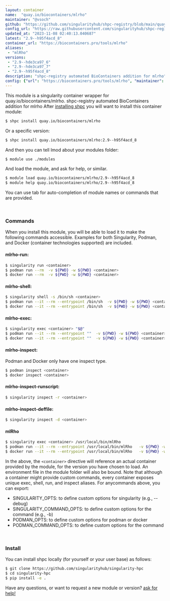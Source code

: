 ```yaml
---
layout: container
name:  "quay.io/biocontainers/mlrho"
maintainer: "@vsoch"
github: "https://github.com/singularityhub/shpc-registry/blob/main/quay.io/biocontainers/mlrho/container.yaml"
config_url: "https://raw.githubusercontent.com/singularityhub/shpc-registry/main/quay.io/biocontainers/mlrho/container.yaml"
updated_at: "2023-11-08 02:40:13.040687"
latest: "2.9--h95f4acd_8"
container_url: "https://biocontainers.pro/tools/mlrho"
aliases:
 - "mlRho"
versions:
 - "2.9--hde3ca97_6"
 - "2.9--hde3ca97_7"
 - "2.9--h95f4acd_8"
description: "shpc-registry automated BioContainers addition for mlrho"
config: {"url": "https://biocontainers.pro/tools/mlrho", "maintainer": "@vsoch", "description": "shpc-registry automated BioContainers addition for mlrho", "latest": {"2.9--h95f4acd_8": "sha256:86771317af267aa38998e057135db0dbe7d31f8cc32162bb0e63571052523e71"}, "tags": {"2.9--hde3ca97_6": "sha256:940a6a493ecca35cd3a585f2f62faf465193f054311183146c30de13327b1cae", "2.9--hde3ca97_7": "sha256:f88f61d4152a07fa3a69e31db3702233c3fcdb61f59307382e063300c9248bc0", "2.9--h95f4acd_8": "sha256:86771317af267aa38998e057135db0dbe7d31f8cc32162bb0e63571052523e71"}, "docker": "quay.io/biocontainers/mlrho", "aliases": {"mlRho": "/usr/local/bin/mlRho"}}
---
```


This module is a singularity container wrapper for quay.io/biocontainers/mlrho.
shpc-registry automated BioContainers addition for mlrho
After [installing shpc](#install) you will want to install this container module:


```bash
$ shpc install quay.io/biocontainers/mlrho
```

Or a specific version:

```bash
$ shpc install quay.io/biocontainers/mlrho:2.9--h95f4acd_8
```

And then you can tell lmod about your modules folder:

```bash
$ module use ./modules
```

And load the module, and ask for help, or similar.

```bash
$ module load quay.io/biocontainers/mlrho/2.9--h95f4acd_8
$ module help quay.io/biocontainers/mlrho/2.9--h95f4acd_8
```

You can use tab for auto-completion of module names or commands that are provided.

<br>

### Commands

When you install this module, you will be able to load it to make the following commands accessible.
Examples for both Singularity, Podman, and Docker (container technologies supported) are included.

#### mlrho-run:

```bash
$ singularity run <container>
$ podman run --rm  -v ${PWD} -w ${PWD} <container>
$ docker run --rm  -v ${PWD} -w ${PWD} <container>
```

#### mlrho-shell:

```bash
$ singularity shell -s /bin/sh <container>
$ podman run --it --rm --entrypoint /bin/sh  -v ${PWD} -w ${PWD} <container>
$ docker run --it --rm --entrypoint /bin/sh  -v ${PWD} -w ${PWD} <container>
```

#### mlrho-exec:

```bash
$ singularity exec <container> "$@"
$ podman run --it --rm --entrypoint ""  -v ${PWD} -w ${PWD} <container> "$@"
$ docker run --it --rm --entrypoint ""  -v ${PWD} -w ${PWD} <container> "$@"
```

#### mlrho-inspect:

Podman and Docker only have one inspect type.

```bash
$ podman inspect <container>
$ docker inspect <container>
```

#### mlrho-inspect-runscript:

```bash
$ singularity inspect -r <container>
```

#### mlrho-inspect-deffile:

```bash
$ singularity inspect -d <container>
```


#### mlRho

```bash
$ singularity exec <container> /usr/local/bin/mlRho
$ podman run --it --rm --entrypoint /usr/local/bin/mlRho   -v ${PWD} -w ${PWD} <container> -c " $@"
$ docker run --it --rm --entrypoint /usr/local/bin/mlRho   -v ${PWD} -w ${PWD} <container> -c " $@"
```



In the above, the `<container>` directive will reference an actual container provided
by the module, for the version you have chosen to load. An environment file in the
module folder will also be bound. Note that although a container
might provide custom commands, every container exposes unique exec, shell, run, and
inspect aliases. For anycommands above, you can export:

 - SINGULARITY_OPTS: to define custom options for singularity (e.g., --debug)
 - SINGULARITY_COMMAND_OPTS: to define custom options for the command (e.g., -b)
 - PODMAN_OPTS: to define custom options for podman or docker
 - PODMAN_COMMAND_OPTS: to define custom options for the command

<br>

### Install

You can install shpc locally (for yourself or your user base) as follows:

```bash
$ git clone https://github.com/singularityhub/singularity-hpc
$ cd singularity-hpc
$ pip install -e .
```

Have any questions, or want to request a new module or version? [ask for help!](https://github.com/singularityhub/singularity-hpc/issues)